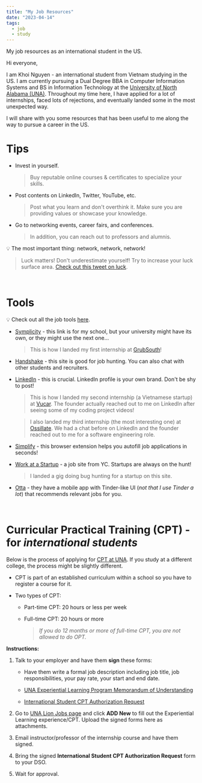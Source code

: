 ```yaml
---
title: "My Job Resources"
date: "2023-04-14"
tags:
  - job
  - study
---
```


My job resources as an international student in the US.

<!-- excerpt -->

Hi everyone,

I am Khoi Nguyen - an international student from Vietnam studying in the US. I am currently pursuing a Dual Degree BBA in Computer Information Systems and BS in Information Technology at the [University of North Alabama (UNA)](https://www.una.edu/). Throughout my time here, I have applied for a lot of internships, faced lots of rejections, and eventually landed some in the most unexpected way.

I will share with you some resources that has been useful to me along the way to pursue a career in the US.

# Tips

- Invest in yourself.

  > Buy reputable online courses & certificates to specialize your skills.

- Post contents on LinkedIn, Twitter, YouTube, etc.

  > Post what you learn and don't overthink it. Make sure you are providing values or showcase your knowledge.

- Go to networking events, career fairs, and conferences.

  > In addition, you can reach out to professors and alumnis.

<aside>💡 The most important thing: network, network, network!</aside>

> Luck matters! Don't underestimate yourself! Try to increase your luck surface area. [Check out this tweet on luck](https://twitter.com/SahilBloom/status/1669773168154738707?s=20).

<br/>

# Tools

<aside>💡 Check out all the job tools <a href='https://nfcorange.com/job-tools/' target='_blank'>here</a>.</aside>

- [Symplicity](https://una-csm.symplicity.com/) - this link is for my school, but your university might have its own, or they might use the next one...

  > This is how I landed my first internship at [GrubSouth](https://www.grubsouth.com/)!

- [Handshake](https://joinhandshake.com/) - this site is good for job hunting. You can also chat with other students and recruiters.

- [LinkedIn](https://www.linkedin.com/) - this is crucial. LinkedIn profile is your own brand. Don't be shy to post!

  > This is how I landed my second internship (a Vietnamese startup) at [Vucar](https://www.linkedin.com/company/vucar/). The founder actually reached out to me on LinkedIn after seeing some of my coding project videos!

  > I also landed my third internship (the most interesting one) at [Ossillate](https://in.linkedin.com/company/ossillate?trk=public_profile_experience-item_profile-section-card_image-click). We had a chat before on LinkedIn and the founder reached out to me for a software engineering role.

- [Simplify](https://simplify.jobs/) - this browser extension helps you autofill job applications in seconds!

- [Work at a Startup](https://www.workatastartup.com/) - a job site from YC. Startups are always on the hunt!

  > I landed a gig doing bug hunting for a startup on this site.

- [Otta](https://otta.com/) - they have a mobile app with Tinder-like UI (_not that I use Tinder a lot_) that recommends relevant jobs for you.

<br/>

# Curricular Practical Training (CPT) - for _international students_

Below is the process of applying for [CPT at UNA](https://www.una.edu/international/international-student-services/cpt-curricular-practical-training.html). If you study at a different college, the process might be slightly different.

- CPT is part of an established curriculum within a school so you have to register a course for it.

- Two types of CPT:

  - Part-time CPT: 20 hours or less per week

  - Full-time CPT: 20 hours or more

    > _If you do 12 months or more of full-time CPT, you are not allowed to do OPT._

**Instructions:**

1. Talk to your employer and have them **sign** these forms:

   - Have them write a formal job description including job title, job responsibilities, your pay rate, your start and end date.

   - [UNA Experiential Learning Program Memorandum of Understanding](https://una.edu/career/experiential-learning/una-experential-learning-program-memorandum.pdf#Experiential%20Learning%20Application)

   - [International Student CPT Authorization Request](https://www.una.edu/international/docs-services/cpt-request-form-fillable-form.pdf)

2. Go to [UNA Lion Jobs page](https://una-csm.symplicity.com/students/index.php?mode=list&s=profile&ss=explearning) and click **ADD New** to fill out the Experiential Learning experience/CPT. Upload the signed forms here as attachments.

3. Email instructor/professor of the internship course and have them signed.

4. Bring the signed **International Student CPT Authorization Request** form to your DSO.

5. Wait for approval.
